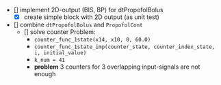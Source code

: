 - [] implement 2D-output (BIS, BP) for dtPropofolBolus
    - [x] create simple block with 2D output (as unit test)
- [] combine `dtPropofolBolus` and `PropofolCont`
    - [] solve counter Problem:
        - `counter_func_1state(x14, x10, 0, 60.0)`
        - `counter_func_1state_imp(counter_state, counter_index_state, i, initial_value)`
        - `k_num = 41`
        - **problem** 3 counters for 3 overlapping input-signals are not enough
